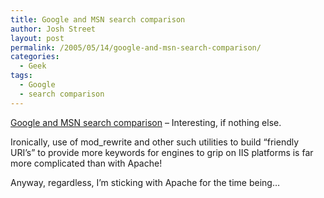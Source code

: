 ```yaml
---
title: Google and MSN search comparison
author: Josh Street
layout: post
permalink: /2005/05/14/google-and-msn-search-comparison/
categories:
  - Geek
tags:
  - Google
  - search comparison
---
```

[Google and MSN search comparison][1] &#8211; Interesting, if nothing else.

Ironically, use of mod_rewrite and other such utilities to build &#8220;friendly URI&#8217;s&#8221; to provide more keywords for engines to grip on IIS platforms is far more complicated than with Apache!

Anyway, regardless, I&#8217;m sticking with Apache for the time being&#8230;

 [1]: http://www.ivor.it/goog/
